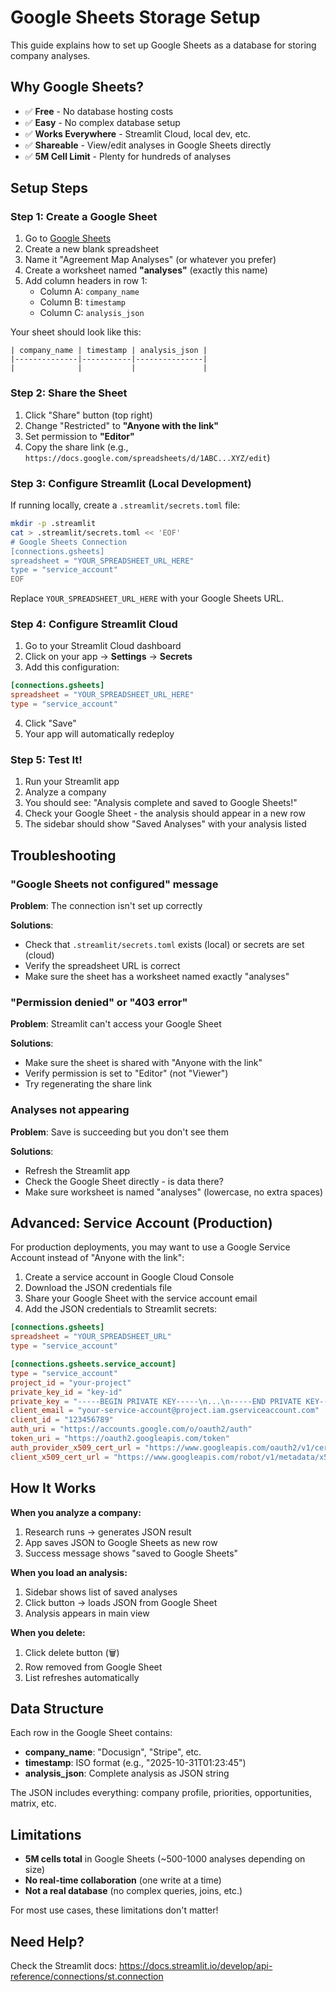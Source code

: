 # Google Sheets Storage Setup

This guide explains how to set up Google Sheets as a database for storing company analyses.

## Why Google Sheets?

- ✅ **Free** - No database hosting costs
- ✅ **Easy** - No complex database setup
- ✅ **Works Everywhere** - Streamlit Cloud, local dev, etc.
- ✅ **Shareable** - View/edit analyses in Google Sheets directly
- ✅ **5M Cell Limit** - Plenty for hundreds of analyses

## Setup Steps

### Step 1: Create a Google Sheet

1. Go to [Google Sheets](https://sheets.google.com)
2. Create a new blank spreadsheet
3. Name it "Agreement Map Analyses" (or whatever you prefer)
4. Create a worksheet named **"analyses"** (exactly this name)
5. Add column headers in row 1:
   - Column A: `company_name`
   - Column B: `timestamp`
   - Column C: `analysis_json`

Your sheet should look like this:
```
| company_name | timestamp | analysis_json |
|--------------|-----------|---------------|
|              |           |               |
```

### Step 2: Share the Sheet

1. Click "Share" button (top right)
2. Change "Restricted" to **"Anyone with the link"**
3. Set permission to **"Editor"**
4. Copy the share link (e.g., `https://docs.google.com/spreadsheets/d/1ABC...XYZ/edit`)

### Step 3: Configure Streamlit (Local Development)

If running locally, create a `.streamlit/secrets.toml` file:

```bash
mkdir -p .streamlit
cat > .streamlit/secrets.toml << 'EOF'
# Google Sheets Connection
[connections.gsheets]
spreadsheet = "YOUR_SPREADSHEET_URL_HERE"
type = "service_account"
EOF
```

Replace `YOUR_SPREADSHEET_URL_HERE` with your Google Sheets URL.

### Step 4: Configure Streamlit Cloud

1. Go to your Streamlit Cloud dashboard
2. Click on your app → **Settings** → **Secrets**
3. Add this configuration:

```toml
[connections.gsheets]
spreadsheet = "YOUR_SPREADSHEET_URL_HERE"
type = "service_account"
```

4. Click "Save"
5. Your app will automatically redeploy

### Step 5: Test It!

1. Run your Streamlit app
2. Analyze a company
3. You should see: "Analysis complete and saved to Google Sheets!"
4. Check your Google Sheet - the analysis should appear in a new row
5. The sidebar should show "Saved Analyses" with your analysis listed

## Troubleshooting

### "Google Sheets not configured" message

**Problem**: The connection isn't set up correctly

**Solutions**:
- Check that `.streamlit/secrets.toml` exists (local) or secrets are set (cloud)
- Verify the spreadsheet URL is correct
- Make sure the sheet has a worksheet named exactly "analyses"

### "Permission denied" or "403 error"

**Problem**: Streamlit can't access your Google Sheet

**Solutions**:
- Make sure the sheet is shared with "Anyone with the link"
- Verify permission is set to "Editor" (not "Viewer")
- Try regenerating the share link

### Analyses not appearing

**Problem**: Save is succeeding but you don't see them

**Solutions**:
- Refresh the Streamlit app
- Check the Google Sheet directly - is data there?
- Make sure worksheet is named "analyses" (lowercase, no extra spaces)

## Advanced: Service Account (Production)

For production deployments, you may want to use a Google Service Account instead of "Anyone with the link":

1. Create a service account in Google Cloud Console
2. Download the JSON credentials file
3. Share your Google Sheet with the service account email
4. Add the JSON credentials to Streamlit secrets:

```toml
[connections.gsheets]
spreadsheet = "YOUR_SPREADSHEET_URL"
type = "service_account"

[connections.gsheets.service_account]
type = "service_account"
project_id = "your-project"
private_key_id = "key-id"
private_key = "-----BEGIN PRIVATE KEY-----\n...\n-----END PRIVATE KEY-----\n"
client_email = "your-service-account@project.iam.gserviceaccount.com"
client_id = "123456789"
auth_uri = "https://accounts.google.com/o/oauth2/auth"
token_uri = "https://oauth2.googleapis.com/token"
auth_provider_x509_cert_url = "https://www.googleapis.com/oauth2/v1/certs"
client_x509_cert_url = "https://www.googleapis.com/robot/v1/metadata/x509/..."
```

## How It Works

**When you analyze a company:**
1. Research runs → generates JSON result
2. App saves JSON to Google Sheets as new row
3. Success message shows "saved to Google Sheets"

**When you load an analysis:**
1. Sidebar shows list of saved analyses
2. Click button → loads JSON from Google Sheet
3. Analysis appears in main view

**When you delete:**
1. Click delete button (🗑️)
2. Row removed from Google Sheet
3. List refreshes automatically

## Data Structure

Each row in the Google Sheet contains:

- **company_name**: "Docusign", "Stripe", etc.
- **timestamp**: ISO format (e.g., "2025-10-31T01:23:45")
- **analysis_json**: Complete analysis as JSON string

The JSON includes everything: company profile, priorities, opportunities, matrix, etc.

## Limitations

- **5M cells total** in Google Sheets (~500-1000 analyses depending on size)
- **No real-time collaboration** (one write at a time)
- **Not a real database** (no complex queries, joins, etc.)

For most use cases, these limitations don't matter!

## Need Help?

Check the Streamlit docs: https://docs.streamlit.io/develop/api-reference/connections/st.connection
